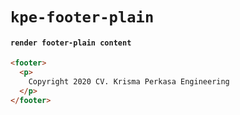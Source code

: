 # `kpe-footer-plain`

#### `render footer-plain content`

```html
<footer>
  <p>
    Copyright 2020 CV. Krisma Perkasa Engineering
  </p>
</footer>

```

